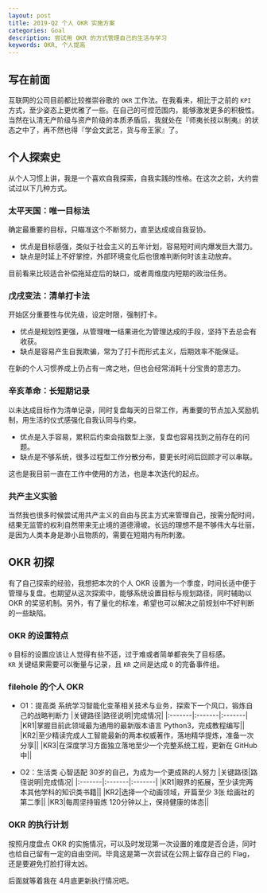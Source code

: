 ```yaml
---
layout: post
title: 2019-Q2 个人 OKR 实施方案
categories: Goal
description: 尝试用 OKR 的方式管理自己的生活与学习
keywords: OKR, 个人提高
---
```


## 写在前面

互联网的公司目前都比较推崇谷歌的 `OKR` 工作法。在我看来，相比于之前的 `KPI` 方式，至少姿态上更优雅了一些。在自己的可控范围内，能够激发更多的积极性。当然在认清无产阶级与资产阶级的本质矛盾后，我就处在『师夷长技以制夷』的状态之中了，再不然也得『学会文武艺，货与帝王家』了。

## 个人探索史

从个人习惯上讲，我是一个喜欢自我探索，自我实践的性格。在这次之前，大约尝试过以下几种方式。

### 太平天国：唯一目标法

确定最重要的目标，只瞄准这个不断努力，直至达成或自我妥协。

* 优点是目标感强，类似于社会主义的五年计划，容易短时间内爆发巨大潜力。
* 缺点是时延上不好掌控，外部环境变化后也很难判断何时该主动放弃。

目前看来比较适合补偿拖延症后的缺口，或者周维度内短期的政治任务。

### 戊戌变法：清单打卡法

开始区分重要性与优先级，设定时限，强制打卡。

* 优点是规划性更强，从管理唯一结果进化为管理达成的手段，坚持下去总会有收获。
* 缺点是容易产生自我欺骗，常为了打卡而形式主义，后期效率不能保证。

在新的个人习惯养成上仍占有一席之地，但也会经常消耗十分宝贵的意志力。

### 辛亥革命：长短期记录

以未达成目标作为清单记录，同时复盘每天的日常工作，再重要的节点加入奖励机制，用生活的仪式感强化自我认同与约束。

* 优点是入手容易，累积后约束会指数型上涨，复盘也容易找到之前存在的问题。
* 缺点是不够系统，很多过程型工作分散分布，要更长时间后回顾才可以串联。

这也是我目前一直在工作中使用的方法，也是本次迭代的起点。

### 共产主义实验

当然我也很多时候尝试用共产主义的自由与民主方式来管理自己，按需分配时间，结果无监管的权利自然带来无止境的道德滑坡。长远的理想不是不够伟大与壮丽，是因为人类本身是渺小且物质的，需要在短期内有所刺激。

## OKR 初探

有了自己探索的经验，我想把本次的个人 OKR 设置为一个季度，时间长适中便于管理与复盘。也期望从这次探索中，能够系统设置目标与规划路径，同时辅助以 OKR 的奖惩机制。另外，有了量化的标准，希望也可以解决之前规划中不好判断的一些缺陷。

### OKR 的设置特点

`O` 目标的设置应该让人觉得有些不适，过于难或者简单都丧失了目标感。  
`KR` 关键结果需要可以衡量与记录，且 `KR` 之间是达成 `O` 的完备事件组。

### filehole 的个人 OKR

* O1：提高类 系统学习智能化变革相关技术与业务，探索下一个风口，锻炼自己的战略判断力
|关键路径|路径说明|完成情况|
|:-------|:-------|:-------|
|KR1|掌握目前此领域最为通用的最新版本语言 Python3，完成教程编写||
|KR2|至少精读完成人工智能最新的两本权威著作，落地精华提炼，准备一次分享||
|KR3|在深度学习方面独立落地至少一个完整系统工程，更新在 GitHub 中||

* O2：生活类 心智适配 30岁的自己，为成为一个更成熟的人努力
|关键路径|路径说明|完成情况|
|:-------|:-------|:-------|
|KR1|眼界的拓展，至少读完两本其他学科的知识类书籍||
|KR2|选择一个动画领域，开篇至少 3张 绘画社的第二季||
|KR3|每周坚持锻炼 120分钟以上，保持健康的体态||

### OKR 的执行计划

按照月度盘点 OKR 的实施情况，可以及时发现第一次设置的难度是否合适，同时也给自己留有一定的自由空间。毕竟这是第一次尝试在公网上留存自己的 Flag，还是要避免打脸打得太凶。

后面就等着我在 4月底更新执行情况吧。
